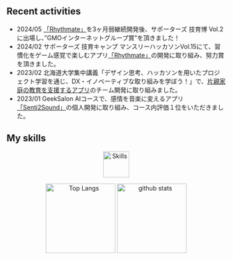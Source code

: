 ## Recent activities
- 2024/05 [「Rhythmate」](https://github.com/ayanami77/Rhythmate-Web)を3ヶ月弱継続開発後、サポーターズ 技育博 Vol.2 に出場し、”GMOインターネットグループ賞"を頂きました！
- 2024/02 サポーターズ 技育キャンプ マンスリーハッカソンVol.15にて、習慣化をゲーム感覚で楽しむアプリ[「Rhythmate」](https://github.com/ayanami77/Rhythmate-Web)の開発に取り組み、努力賞を頂きました。
- 2023/02 北海道大学集中講義「デザイン思考、ハッカソンを用いたプロジェクト学習を通じ、DX・イノベーティブな取り組みを学ぼう！」で、[片親家庭の教育を支援するアプリ](https://github.com/dyoshyy/hackathon_team_nature)のチーム開発に取り組みました。
- 2023/01 GeekSalon AIコースで、感情を音楽に変えるアプリ[「Senti2Sound」](https://github.com/dyoshyy/Senti2Sound)の個人開発に取り組み、コース内評価１位をいただきました。

## My skills
<p align="center"> 
  <img alt="Skills" height="60px" src="https://skillicons.dev/icons?i=python,tensorflow,pytorch,flask,ts,react,nodejs,express,prisma" />
</p>
<p align="center"> 
  <img alt="Top Langs" height="160px" src="https://github-readme-stats.vercel.app/api/top-langs/?username=dyoshyy&layout=compact&show_icons=true&theme=onedark" />
  <img alt="github stats" height="160px" src="https://github-readme-stats.vercel.app/api?username=dyoshyy&theme=onedark&show_icons=ture" />
</p>



